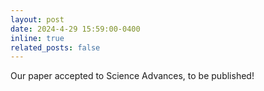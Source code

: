 ```yaml
---
layout: post
date: 2024-4-29 15:59:00-0400
inline: true
related_posts: false
---
```


Our paper accepted to Science Advances, to be published!
